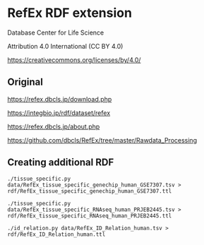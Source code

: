 # RefEx RDF extension

Database Center for Life Science

Attribution 4.0 International (CC BY 4.0)

https://creativecommons.org/licenses/by/4.0/

## Original

https://refex.dbcls.jp/download.php

https://integbio.jp/rdf/dataset/refex

https://refex.dbcls.jp/about.php

https://github.com/dbcls/RefEx/tree/master/Rawdata_Processing

## Creating additional RDF

```
./tissue_specific.py data/RefEx_tissue_specific_genechip_human_GSE7307.tsv > rdf/RefEx_tissue_specific_genechip_human_GSE7307.ttl
```

```
./tissue_specific.py data/RefEx_tissue_specific_RNAseq_human_PRJEB2445.tsv > rdf/RefEx_tissue_specific_RNAseq_human_PRJEB2445.ttl 
```

```
./id_relation.py data/RefEx_ID_Relation_human.tsv > rdf/RefEx_ID_Relation_human.ttl
```
